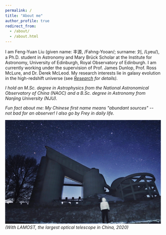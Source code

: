 ```yaml
---
permalink: /
title: "About me"
author_profile: true
redirect_from: 
  - /about/
  - /about.html
---
```


I am Feng-Yuan Liu (given name: 丰源, /Fahng-Yooan/; surname: 刘, /Lyeu/), a Ph.D. student in Astronomy and Mary Brück Scholar at the Institute for Astronomy, University of Edinburgh, Royal Observatory of Edinburgh. I am currently working under the supervision of Prof. James Dunlop, Prof. Ross McLure, and Dr. Derek McLeod. My research interests lie in galaxy evolution in the high-redshift universe (see <i>[Research](https://freyfyliu.github.io/research/)<i> for details).

I hold an M.Sc. degree in Astrophysics from the National Astronomical Observatory of China (NAOC) and a B.Sc. degree in Astronomy from Nanjing University (NJU).

Fun fact about me: My Chinese first name means "abundant sources" -- not bad for an observer! I also go by Frey in daily life.

<img src='/images/lamost.jpg'>
<i>(With LAMOST, the largest optical telescope in China, 2020)<i>

